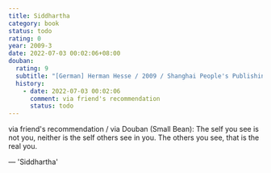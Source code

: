 ```yaml
---
title: Siddhartha
category: book
status: todo
rating: 0
year: 2009-3
date: 2022-07-03 00:02:06+08:00
douban:
  rating: 9
  subtitle: "[German] Herman Hesse / 2009 / Shanghai People's Publishing House"
  history:
    - date: 2022-07-03 00:02:06
      comment: via friend's recommendation
      status: todo
---
```


via friend's recommendation / via Douban (Small Bean): The self you see is not you, neither is the self others see in you. The others you see, that is the real you.

— 'Siddhartha'
